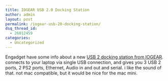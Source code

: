 ```yaml
---
title: IOGEAR USB 2.0 Docking Station
author: admin
layout: post
permalink: /iogear-usb-20-docking-station/
dsq_thread_id:
  - 26012459
categories:
  - Uncategorized
---
```

Engadget have some info about a new [USB 2 docking station from IOGEAR][1]. connects to your laptop via single USB connection, and gives you 3 USB 2 ports, 2 PS2 ports, Ethernet, Audio in and out and serial. i like the sound of that. not mac compatible, but it would be nice for the mac mini.

 [1]: http://www.engadget.com/entry/1234000577030866/